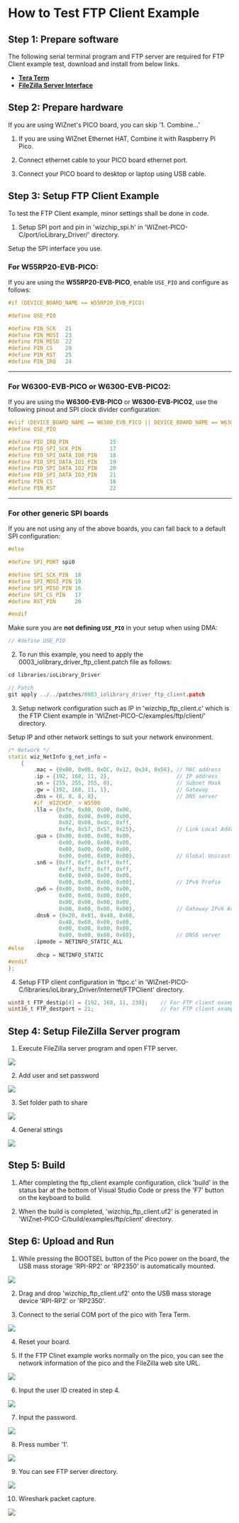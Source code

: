 # How to Test FTP Client Example



## Step 1: Prepare software

The following serial terminal program and FTP server are required for FTP Client example test, download and install from below links.

- [**Tera Term**][link-tera_term]
- [**FileZilla Server Interface**][link-filezilla_server]



## Step 2: Prepare hardware

If you are using WIZnet's PICO board, you can skip '1. Combine...'

1. If you are using WIZnet Ethernet HAT, Combine it with Raspberry Pi Pico.

2. Connect ethernet cable to your PICO board ethernet port.

3. Connect your PICO board to desktop or laptop using USB cable. 



## Step 3: Setup FTP Client Example

To test the FTP Client example, minor settings shall be done in code.

1. Setup SPI port and pin in 'wizchip_spi.h' in 'WIZnet-PICO-C/port/ioLibrary_Driver/' directory.

Setup the SPI interface you use.

### For **W55RP20-EVB-PICO**:
If you are using the **W55RP20-EVB-PICO**, enable `USE_PIO` and configure as follows:

```cpp
#if (DEVICE_BOARD_NAME == W55RP20_EVB_PICO)

#define USE_PIO

#define PIN_SCK   21
#define PIN_MOSI  23
#define PIN_MISO  22
#define PIN_CS    20
#define PIN_RST   25
#define PIN_IRQ   24

```

---

### For **W6300-EVB-PICO** or **W6300-EVB-PICO2**:
If you are using the **W6300-EVB-PICO** or **W6300-EVB-PICO2**, use the following pinout and SPI clock divider configuration:

```cpp
#elif (DEVICE_BOARD_NAME == W6300_EVB_PICO || DEVICE_BOARD_NAME == W6300_EVB_PICO2)
#define USE_PIO

#define PIO_IRQ_PIN             15
#define PIO_SPI_SCK_PIN         17
#define PIO_SPI_DATA_IO0_PIN    18
#define PIO_SPI_DATA_IO1_PIN    19
#define PIO_SPI_DATA_IO2_PIN    20
#define PIO_SPI_DATA_IO3_PIN    21
#define PIN_CS                  16
#define PIN_RST                 22


```

---

### For other generic SPI boards
If you are not using any of the above boards, you can fall back to a default SPI configuration:

```cpp
#else

#define SPI_PORT spi0

#define SPI_SCK_PIN  18
#define SPI_MOSI_PIN 19
#define SPI_MISO_PIN 16
#define SPI_CS_PIN   17
#define RST_PIN      20

#endif
```

Make sure you are **not defining `USE_PIO`** in your setup when using DMA:

```cpp
// #define USE_PIO
```


2. To run this example, you need to apply the 0003_iolibrary_driver_ftp_client.patch file as follows:

 ```cpp
 cd libraries/ioLibrary_Driver
 ```
 ```cpp
 // Patch
 git apply ../../patches/0003_iolibrary_driver_ftp_client.patch
 ```

3. Setup network configuration such as IP in 'wizchip_ftp_client.c' which is the FTP Client example in 'WIZnet-PICO-C/examples/ftp/client/' directory.

Setup IP and other network settings to suit your network environment.

```cpp
/* Network */
static wiz_NetInfo g_net_info =
    {
        .mac = {0x00, 0x08, 0xDC, 0x12, 0x34, 0x56}, // MAC address
        .ip = {192, 168, 11, 2},                     // IP address
        .sn = {255, 255, 255, 0},                    // Subnet Mask
        .gw = {192, 168, 11, 1},                     // Gateway
        .dns = {8, 8, 8, 8},                         // DNS server
        #if _WIZCHIP_ > W5500
        .lla = {0xfe, 0x80, 0x00, 0x00,
                0x00, 0x00, 0x00, 0x00,
                0x02, 0x08, 0xdc, 0xff,
                0xfe, 0x57, 0x57, 0x25},             // Link Local Address
        .gua = {0x00, 0x00, 0x00, 0x00,
                0x00, 0x00, 0x00, 0x00,
                0x00, 0x00, 0x00, 0x00,
                0x00, 0x00, 0x00, 0x00},             // Global Unicast Address
        .sn6 = {0xff, 0xff, 0xff, 0xff,
                0xff, 0xff, 0xff, 0xff,
                0x00, 0x00, 0x00, 0x00,
                0x00, 0x00, 0x00, 0x00},             // IPv6 Prefix
        .gw6 = {0x00, 0x00, 0x00, 0x00,
                0x00, 0x00, 0x00, 0x00,
                0x00, 0x00, 0x00, 0x00,
                0x00, 0x00, 0x00, 0x00},             // Gateway IPv6 Address
        .dns6 = {0x20, 0x01, 0x48, 0x60,
                0x48, 0x60, 0x00, 0x00,
                0x00, 0x00, 0x00, 0x00,
                0x00, 0x00, 0x88, 0x88},             // DNS6 server
        .ipmode = NETINFO_STATIC_ALL
#else
        .dhcp = NETINFO_STATIC        
#endif
};
```

4. Setup FTP client configuration in 'ftpc.c' in 'WIZnet-PICO-C/libraries/ioLibrary_Driver/Internet/FTPClient' directory.

```cpp
uint8_t FTP_destip[4] = {192, 168, 11, 230};    // For FTP client examples; destination network info
uint16_t FTP_destport = 21;                     // For FTP client examples; destination network info
```



## Step 4: Setup FileZilla Server program

1. Execute FileZilla server program and open FTP server.

![][link-filezilla_server_program_open]

2. Add user and set password

![][link-filezilla_add_user]

3. Set folder path to share

![][link-filezilla_set_path]

4. General sttings

![][link-filezilla_general_settings]



## Step 5: Build

1. After completing the ftp_client example configuration, click 'build' in the status bar at the bottom of Visual Studio Code or press the 'F7' button on the keyboard to build.

2. When the build is completed, 'wizchip_ftp_client.uf2' is generated in 'WIZnet-PICO-C/build/examples/ftp/client' directory.



## Step 6: Upload and Run

1. While pressing the BOOTSEL button of the Pico power on the board, the USB mass storage 'RPI-RP2' or 'RP2350' is automatically mounted.

![][link-raspberry_pi_pico_usb_mass_storage]

2. Drag and drop 'wizchip_ftp_client.uf2' onto the USB mass storage device 'RPI-RP2' or 'RP2350'.

3. Connect to the serial COM port of the pico with Tera Term.

![][link-connect_to_serial_com_port]

4. Reset your board.

5. If the FTP Clinet example works normally on the pico, you can see the network information of the pico and the FileZilla web site URL.

![][link-see_network_information_of_raspberry_pi_pico]

6. Input the user ID created in step 4.

![][link-input_user_id]

7. Input the password.

![][link-input_password]

8. Press number '1'.

![][link-press_num1]

9. You can see FTP server directory.

![][link-ftp_server_directory]

10. Wireshark packet capture.

![][link-ftp_wireshark_result]



<!--
Link
-->

[link-tera_term]: https://osdn.net/projects/ttssh2/releases/
[link-hercules]: https://www.hw-group.com/software/hercules-setup-utility
[link-filezilla_server]: https://osdn.net/projects/filezilla/downloads/67734/FileZilla_Server-0_9_60.exe/
[link-filezilla_server_program_open]: https://github.com/WIZnet-ioNIC/WIZnet-PICO-C/blob/main/static/images/ftp/client/filezilla_server_program_open.png
[link-filezilla_add_user]: https://github.com/WIZnet-ioNIC/WIZnet-PICO-C/blob/main/static/images/ftp/client/filezilla_add_user.png
[link-filezilla_set_path]: https://github.com/WIZnet-ioNIC/WIZnet-PICO-C/blob/main/static/images/ftp/client/filezilla_set_path.png
[link-filezilla_general_settings]: https://github.com/WIZnet-ioNIC/WIZnet-PICO-C/blob/main/static/images/ftp/client/filezilla_general_settings.png
[link-raspberry_pi_pico_usb_mass_storage]: https://github.com/WIZnet-ioNIC/WIZnet-PICO-C/blob/main/static/images/ftp/client/raspberry_pi_pico_usb_mass_storage.png
[link-connect_to_serial_com_port]: https://github.com/WIZnet-ioNIC/WIZnet-PICO-C/blob/main/static/images/ftp/client/serial_com_port.png
[link-see_network_information_of_raspberry_pi_pico]: https://github.com/WIZnet-ioNIC/WIZnet-PICO-C/blob/main/static/images/ftp/client/network_information.png
[link-input_user_id]: https://github.com/WIZnet-ioNIC/WIZnet-PICO-C/blob/main/static/images/ftp/client/input_user_id.png
[link-input_password]: https://github.com/WIZnet-ioNIC/WIZnet-PICO-C/blob/main/static/images/ftp/client/input_password.png
[link-press_num1]: https://github.com/WIZnet-ioNIC/WIZnet-PICO-C/blob/main/static/images/ftp/client/press_num1.png
[link-ftp_server_directory]: https://github.com/WIZnet-ioNIC/WIZnet-PICO-C/blob/main/static/images/ftp/client/ftp_server_directory.png
[link-ftp_wireshark_result]: https://github.com/WIZnet-ioNIC/WIZnet-PICO-C/blob/main/static/images/ftp/client/ftp_wireshark_result.png
